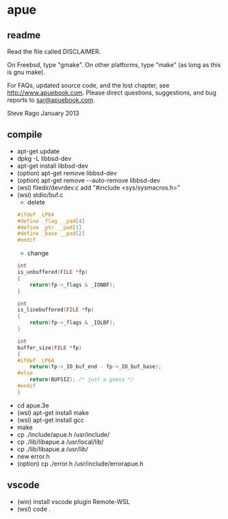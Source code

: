 # apue
## readme

Read the file called DISCLAIMER.

On Freebsd, type "gmake".
On other platforms, type "make" (as long as this is gnu make).

For FAQs, updated source code, and the lost chapter, see http://www.apuebook.com.
Please direct questions, suggestions, and bug reports to sar@apuebook.com.

Steve Rago
January 2013


## compile
- apt-get update
- dpkg -L libbsd-dev
- apt-get install libbsd-dev
- (option) apt-get remove libbsd-dev
- (option) apt-get remove --auto-remove libbsd-dev
- (wsl) filedir/devrdev.c add "#include <sys/sysmacros.h>"
- (wsl) stdio/buf.c
   - delete 
    ```c
    #ifdef _LP64
    #define _flag __pad[4]
    #define _ptr __pad[1]
    #define _base __pad[2]
    #endif
    ```
   - change
    ```c
    int
    is_unbuffered(FILE *fp)
    {
        return(fp->_flags & _IONBF);
    }

    int
    is_linebuffered(FILE *fp)
    {
        return(fp->_flags & _IOLBF);
    }

    int
    buffer_size(FILE *fp)
    {
    #ifdef _LP64
        return(fp->_IO_buf_end - fp->_IO_buf_base);
    #else
        return(BUFSIZ);	/* just a guess */
    #endif
    }
    ```
- cd apue.3e
- (wsl) apt-get install make
- (wsl) apt-get install gcc
- make
- cp ./include/apue.h /usr/include/
- cp ./lib/libapue.a /usr/local/lib/
- cp ./lib/libapue.a /usr/lib/
- new error.h
- (option) cp ./error.h /usr/include/errorapue.h 

## vscode
- (win) install vscode plugin Remote-WSL
- (wsl) code .
